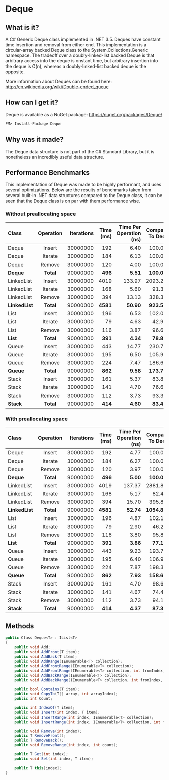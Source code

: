 Deque
=====

What is it?
-----------

A C# Generic Deque class implemented in .NET 3.5. Deques have constant time insertion and removal from either end. This implementation is a circular-array backed Deque class to the System.Collections.Generic namespace. The tradeoff over a doubly-linked-list backed Deque is that arbitrary access into the deque is onstant time, but arbitrary insertion into the deque is O(n), whereas a doubly-linked-list backed deque is the opposite.

More information about Deques can be found here: http://en.wikipedia.org/wiki/Double-ended_queue

How can I get it?
-----------------

Deque is available as a NuGet package: https://nuget.org/packages/Deque/

```
PM> Install-Package Deque
```

Why was it made?
----------------

The Deque data structure is not part of the C# Standard Library, but it is nonetheless an incredibly useful data structure.

Performance Benchmarks
----------------------

This implementation of Deque was made to be highly performant, and uses several optimizations. Below are the results of benchmarks taken from several built-in .NET data structures compared to the Deque class, it can be seen that the Deque class is on par with them performance wise.

### Without preallocating space ###

|      Class     | Operation | Iterations | Time (ms) | Time Per Operation (ns) | Compared To Deque |
|:-------------- |:---------:| ----------:| ---------:| -----------------------:| -----------------:|
|   Deque        |  Insert   |   30000000 |	     192  |                   6.40  |          100.00%  |
|   Deque        |  Iterate  |   30000000 |	     184  |                   6.13  |          100.00%  |
|   Deque        |  Remove   |   30000000 |	     120  |                   4.00  |          100.00%  |
| **Deque**      | **Total** |   90000000 |	   **496**|                 **5.51**|        **100.00%**|
|   LinkedList   |  Insert   |   30000000 |	    4019  |                 133.97  |         2093.23%  |
|   LinkedList   |  Iterate  |   30000000 |	     168  |            	      5.60  |           91.30%  |
|   LinkedList   |  Remove   |   30000000 |	     394  |           	     13.13  |          328.33%  |
| **LinkedList** | **Total** |   90000000 |   **4581**|           	   **50.90**|        **923.59%**|
|   List         |  Insert   |   30000000 |      196  |           	      6.53  |          102.08%  |
|   List         |  Iterate  |   30000000 |	      79  |           	      4.63  |           42.93%  |
|   List         |  Remove   |   30000000 |	     116  |           	      3.87  |           96.67%  |
| **List**       | **Total** |   90000000 |	   **391**|           	    **4.34**|         **78.83%**|
|   Queue        |  Insert   |   30000000 |	     443  |           	     14.77  |          230.73%  |
|   Queue        |  Iterate  |   30000000 |      195  |           	      6.50  |          105.98%  |
|   Queue        |  Remove   |   30000000 |      224  |           	      7.47  |          186.67%  |
| **Queue**      | **Total** |   90000000 |    **862**|           	    **9.58**|        **173.79%**|
|   Stack        |  Insert   |   30000000 |      161  |           	      5.37  |           83.85%  |
|   Stack        |  Iterate  |   30000000 |      141  |           	      4.70  |           76.63%  |
|   Stack        |  Remove   |   30000000 |      112  |           	      3.73  |           93.33%  |
| **Stack**      | **Total** |   90000000 |    **414**|           	    **4.60**|         **83.47%**|

### With preallocating space ###

|      Class     | Operation | Iterations | Time (ms) | Time Per Operation (ns) | Compared To Deque |
|:-------------- |:---------:| ----------:| ---------:| -----------------------:| -----------------:|
|   Deque        |  Insert   |   30000000 |	     192  |                   4.77  |          100.00%  |
|   Deque        |  Iterate  |   30000000 |	     184  |                   6.27  |          100.00%  |
|   Deque        |  Remove   |   30000000 |	     120  |                   3.97  |          100.00%  |
| **Deque**      | **Total** |   90000000 |	   **496**|                 **5.00**|        **100.00%**|
|   LinkedList   |  Insert   |   30000000 |	    4019  |                 137.37  |         2881.82%  |
|   LinkedList   |  Iterate  |   30000000 |	     168  |            	      5.17  |           82.45%  |
|   LinkedList   |  Remove   |   30000000 |	     394  |           	     15.70  |          395.80%  |
| **LinkedList** | **Total** |   90000000 |   **4581**|           	   **52.74**|       **1054.89%**|
|   List         |  Insert   |   30000000 |      196  |           	      4.87  |          102.10%  |
|   List         |  Iterate  |   30000000 |	      79  |           	      2.90  |           46.26%  |
|   List         |  Remove   |   30000000 |	     116  |           	      3.80  |           95.80%  |
| **List**       | **Total** |   90000000 |	   **391**|           	    **3.86**|         **77.11%**|
|   Queue        |  Insert   |   30000000 |	     443  |           	      9.23  |          193.71%  |
|   Queue        |  Iterate  |   30000000 |      195  |           	      6.40  |          106.91%  |
|   Queue        |  Remove   |   30000000 |      224  |           	      7.87  |          198.32%  |
| **Queue**      | **Total** |   90000000 |    **862**|           	    **7.93**|        **158.67%**|
|   Stack        |  Insert   |   30000000 |      161  |           	      4.70  |           98.60%  |
|   Stack        |  Iterate  |   30000000 |      141  |           	      4.67  |           74.47%  |
|   Stack        |  Remove   |   30000000 |      112  |           	      3.73  |           94.12%  |
| **Stack**      | **Total** |   90000000 |    **414**|           	    **4.37**|         **87.33%**|


Methods
-------

```csharp
public Class Deque<T> : IList<T>
{
    public void Add;
    public void AddFront(T item);
    public void AddBack(T item);
    public void AddRange(IEnumerable<T> collection);
    public void AddFrontRange(IEnumerable<T> collection);
    public void AddFrontRange(IEnumerable<T> collection, int fromIndex, int count);
    public void AddBackRange(IEnumerable<T> collection);
    public void AddBackRange(IEnumerable<T> collection, int fromIndex, int count);
    
    public bool Contains(T item);
    public void CopyTo(T[] array, int arrayIndex);
    public int Count;

    public int IndexOf(T item);
    public void Insert(int index, T item);
    public void InsertRange(int index, IEnumerable<T> collection);
    public void InsertRange(int index, IEnumerable<T> collection, int fromIndex, int count);

    public void Remove(int index);
    public T RemoveFront();
    public T RemoveBack();
    public void RemoveRange(int index, int count);

    public T Get(int index);
    public void Set(int index, T item);
    
    public T this[index];
}
```
